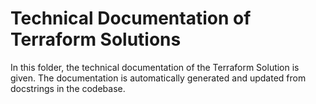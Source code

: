 # Technical Documentation of Terraform Solutions

In this folder, the technical documentation of the Terraform Solution is given.
The documentation is automatically generated and updated from docstrings in the
codebase.
